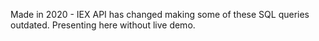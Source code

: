Made in 2020 - IEX API has changed making some of these SQL queries outdated. Presenting here without live demo. 
